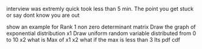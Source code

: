 interview was extremly quick took less than 5 min. The point you get stuck or say dont know you are out


show an example for Rank 1 non zero determinant matrix
Draw the graph of exponential distribution x1
Draw uniform random variable distributed from 0 to 10 x2
what is Max of x1 x2
what if the max is less than 3
Its pdf cdf
